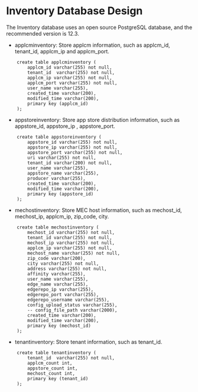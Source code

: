 Inventory Database Design
=======================
The Inventory database uses an open source PostgreSQL database, and the recommended version is 12.3.
                                    
- applcminventory: Store applcm information, such as applcm_id, tenant_id, applcm_ip and applcm_port.
```
    create table applcminventory (
        applcm_id varchar(255) not null,
        tenant_id  varchar(255) not null,
        applcm_ip varchar(255) not null,
        applcm_port varchar(255) not null,
        user_name varchar(255),
        created_time varchar(200),
        modified_time varchar(200),
        primary key (applcm_id)
    );
```
- appstoreinventory: Store app store distribution information, such as appstore_id, appstore_ip
, appstore_port.
```
    create table appstoreinventory (
        appstore_id varchar(255) not null,
        appstore_ip varchar(255) not null,
        appstore_port varchar(255) not null,
        uri varchar(255) not null,
        tenant_id varchar(200) not null,
        user_name varchar(255),
        appstore_name varchar(255),
        producer varchar(255),
        created_time varchar(200),
        modified_time varchar(200),
        primary key (appstore_id)
    );
```
- mechostinventory: Store MEC host information, such as mechost_id, mechost_ip, applcm_ip, zip_code, city.
```
    create table mechostinventory (
        mechost_id varchar(255) not null,
        tenant_id varchar(255) not null,
        mechost_ip varchar(255) not null,
        applcm_ip varchar(255) not null,
        mechost_name varchar(255) not null,
        zip_code varchar(200),
        city varchar(255) not null,
        address varchar(255) not null,
        affinity varchar(255),
        user_name varchar(255),
        edge_name varchar(255),
        edgerepo_ip varchar(255),
        edgerepo_port varchar(255),
        edgerepo_username varchar(255),
        config_upload_status varchar(255),
        -- config_file_path varchar(2000),
        created_time varchar(200),
        modified_time varchar(200),
        primary key (mechost_id)
    );
```
- tenantinventory: Store tenant information, such as tenant_id.
```
    create table tenantinventory (
        tenant_id  varchar(255) not null,
        applcm_count int,
        appstore_count int,
        mechost_count int,
        primary key (tenant_id)
    );
```
